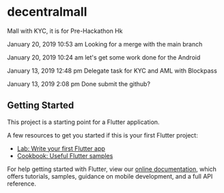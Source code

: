 # decentralmall

Mall with KYC, it is for Pre-Hackathon Hk

January 20, 2019 10:53 am
Looking for a merge with the main branch

January 20, 2019 10:24 am
let's get some work done for the Android

January 13, 2019 12:48 pm
Delegate task for KYC and AML with Blockpass

January 13, 2019 2:08 pm
Done submit the github?


## Getting Started

This project is a starting point for a Flutter application.

A few resources to get you started if this is your first Flutter project:

- [Lab: Write your first Flutter app](https://flutter.io/docs/get-started/codelab)
- [Cookbook: Useful Flutter samples](https://flutter.io/docs/cookbook)

For help getting started with Flutter, view our 
[online documentation](https://flutter.io/docs), which offers tutorials, 
samples, guidance on mobile development, and a full API reference.
